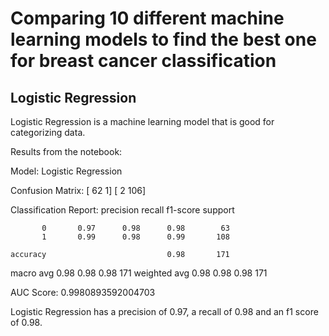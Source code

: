 # Comparing 10 different machine learning models to find the best one for breast cancer classification

## Logistic Regression
Logistic Regression is a machine learning model that is good for categorizing data. 

Results from the notebook:

Model: Logistic Regression


Confusion Matrix:
[ 62   1]
[  2 106]


Classification Report:
              precision    recall  f1-score   support

           0       0.97      0.98      0.98        63
           1       0.99      0.98      0.99       108

    accuracy                           0.98       171
   macro avg       0.98      0.98      0.98       171
weighted avg       0.98      0.98      0.98       171



AUC Score: 0.9980893592004703

Logistic Regression has a precision of 0.97, a recall of 0.98 and an f1 score of 0.98.






